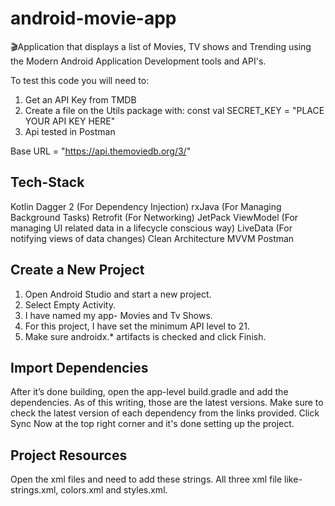# android-movie-app

🎬Application that displays a list of Movies, TV shows and Trending using the Modern Android Application Development tools and API's.

To test this code you will need to:

1. Get an API Key from TMDB
2. Create a file on the Utils package with: const val SECRET_KEY = "PLACE YOUR API KEY HERE"
3. Api tested in Postman 

Base URL = "https://api.themoviedb.org/3/"

## Tech-Stack


Kotlin
Dagger 2 (For Dependency Injection)
rxJava (For Managing Background Tasks)
Retrofit (For Networking)
JetPack
ViewModel (For managing UI related data in a lifecycle conscious way)
LiveData (For notifying views of data changes)
Clean Architecture
MVVM
Postman

## Create a New Project

1. Open Android Studio and start a new project.
2. Select Empty Activity.
3. I have named my app- Movies and Tv Shows.  
4. For this project, I have set the minimum API level to 21.  
5. Make sure androidx.* artifacts is checked and click Finish.

## Import Dependencies

After it’s done building, open the app-level build.gradle and add the dependencies. As of this writing, those are the latest versions. Make sure to check the latest version of each dependency from the links provided.
Click Sync Now at the top right corner and it's done setting up the project.

## Project Resources

Open the xml files and need to add these strings. All three xml file like- strings.xml, colors.xml and styles.xml. 